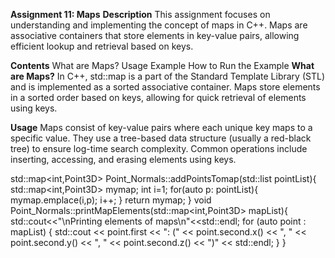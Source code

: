 **Assignment 11: Maps**
**Description**
This assignment focuses on understanding and implementing the concept of maps in C++. Maps are associative containers that store elements in key-value pairs, 
allowing efficient lookup and retrieval based on keys.

**Contents**
What are Maps?
Usage
Example
How to Run the Example
**What are Maps?**
In C++, std::map is a part of the Standard Template Library (STL) and is implemented as a sorted associative container. 
Maps store elements in a sorted order based on keys, allowing for quick retrieval of elements using keys.

**Usage**
Maps consist of key-value pairs where each unique key maps to a specific value.
They use a tree-based data structure (usually a red-black tree) to ensure log-time search complexity.
Common operations include inserting, accessing, and erasing elements using keys.

std::map<int,Point3D> Point_Normals::addPointsTomap(std::list<Point3D> pointList){
      std::map<int,Point3D> mymap;
      int i=1;
      for(auto p: pointList){
        mymap.emplace(i,p);
        i++;
      }
    return mymap;
}
void Point_Normals::printMapElements(std::map<int,Point3D> mapList){
    std::cout<<"\nPrinting elements of maps\n"<<std::endl;
    for (auto point : mapList) {
    std::cout << point.first << ":  (" << point.second.x() << ", "
              << point.second.y() << ", " << point.second.z() << ")" << std::endl;
}
}

